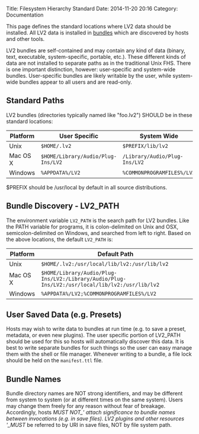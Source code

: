 Title: Filesystem Hierarchy Standard
Date: 2014-11-20 20:16
Category: Documentation

This page defines the standard locations where LV2 data should be installed.
All LV2 data is installed in [bundles](bundle-definition.html) which are discovered by hosts and other tools.

LV2 bundles are self-contained and may contain any kind of data (binary, text, executable, system-specific, portable, etc.).  These different kinds of data are not installed to separate paths as in the traditional Unix FHS.  There is one important distinction, however: user-specific and system-wide bundles.  User-specific bundles are likely writable by the user, while system-wide bundles appear to all users and are read-only.

## Standard Paths

LV2 bundles (directories typically named like "foo.lv2") SHOULD be in these standard locations:

Platform | User Specific                      | System Wide
---------|------------------------------------|------------------------------
Unix     | `$HOME/.lv2`                       | `$PREFIX/lib/lv2`
Mac OS X | `$HOME/Library/Audio/Plug-Ins/LV2` | `/Library/Audio/Plug-Ins/LV2`
Windows  | `%APPDATA%/LV2`                    | `%COMMONPROGRAMFILES%/LV2`

$PREFIX should be /usr/local by default in all source distributions.

## Bundle Discovery - LV2_PATH

The environment variable `LV2_PATH` is the search path for LV2 bundles.  Like the PATH variable for programs, it is colon-delimited on Unix and OSX, semicolon-delimited on Windows, and searched from left to right.  Based on the above locations, the default `LV2_PATH` is:

Platform | Default Path
---------|-------------
Unix     | `$HOME/.lv2:/usr/local/lib/lv2:/usr/lib/lv2`
Mac OS X | `$HOME/Library/Audio/Plug-Ins/LV2:/Library/Audio/Plug-Ins/LV2:/usr/local/lib/lv2:/usr/lib/lv2`
Windows  | `%APPDATA%/LV2;%COMMONPROGRAMFILES%/LV2`

## User Saved Data (e.g. Presets)

Hosts may wish to write data to bundles at run time (e.g. to save a preset, metadata, or even new plugins).  The user specific portion of LV2_PATH should be used for this so hosts will automatically discover this data.  It is best to write separate bundles for such things so the user can easy manage them with the shell or file manager.  Whenever writing to a bundle, a file lock should be held on the `manifest.ttl` file.

## Bundle Names

Bundle directory names are NOT strong identifiers, and may be different from system to system (or at different times on the same system).  Users may change them freely for any reason without fear of breakage.  Accordingly, hosts *MUST NOT_' attach significance to bundle names between invocations (e.g. in save files).  LV2 plugins and other resources '_MUST* be referred to by URI in save files, NOT by file system path.